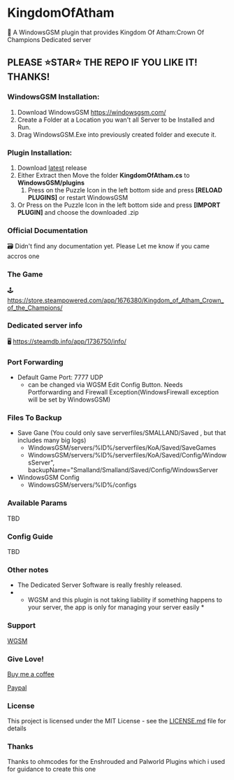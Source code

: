 # KingdomOfAtham
🧩 A WindowsGSM plugin that provides Kingdom Of Atham:Crown Of Champions Dedicated server

## PLEASE ⭐STAR⭐ THE REPO IF YOU LIKE IT! THANKS!

### WindowsGSM Installation: 
1. Download  WindowsGSM https://windowsgsm.com/ 
2. Create a Folder at a Location you wan't all Server to be Installed and Run.
3. Drag WindowsGSM.Exe into previously created folder and execute it.

### Plugin Installation:
1. Download [latest](https://https://github.com/Raziel7893/WindowsGSM.KingdomOfAtham/releases/latest) release
2. Either Extract then Move the folder **KingdomOfAtham.cs** to **WindowsGSM/plugins** 
    1. Press on the Puzzle Icon in the left bottom side and press **[RELOAD PLUGINS]** or restart WindowsGSM
3. Or Press on the Puzzle Icon in the left bottom side and press **[IMPORT PLUGIN]** and choose the downloaded .zip

### Official Documentation
🗃️ Didn't find any documentation yet. Please Let me know if you came accros one

### The Game
🕹️ https://store.steampowered.com/app/1676380/Kingdom_of_Atham_Crown_of_the_Champions/

### Dedicated server info
🖥️ https://steamdb.info/app/1736750/info/

### Port Forwarding
- Default Game Port: 7777 UDP
  - can be changed via WGSM Edit Config Button. Needs Portforwarding and Firewall Exception(WindowsFirewall exception will be set by WindowsGSM)

### Files To Backup
- Save Gane (You could only save serverfiles/SMALLAND/Saved , but that includes many big logs)
  - WindowsGSM/servers/%ID%/serverfiles/KoA/Saved/SaveGames
  - WindowsGSM/servers/%ID%/serverfiles/KoA/Saved/Config/WindowsServer", backupName="Smalland/Smalland/Saved/Config/WindowsServer
- WindowsGSM Config
  - WindowsGSM/servers/%ID%/configs

### Available Params
TBD

### Config Guide
TBD

### Other notes
- The Dedicated Server Software is really freshly released.
- * WGSM and this plugin is not taking liability if something happens to your server, the app is only for managing your server easily *

### Support
[WGSM](https://discord.com/channels/590590698907107340/645730252672335893)

### Give Love!
[Buy me a coffee](https://ko-fi.com/raziel7893)

[Paypal](https://paypal.me/raziel7893)

### License
This project is licensed under the MIT License - see the <a href="https://github.com/ohmcodes/WindowsGSM.Palworld/blob/main/LICENSE">LICENSE.md</a> file for details

### Thanks
Thanks to ohmcodes for the Enshrouded and Palworld Plugins which i used for guidance to create this one
